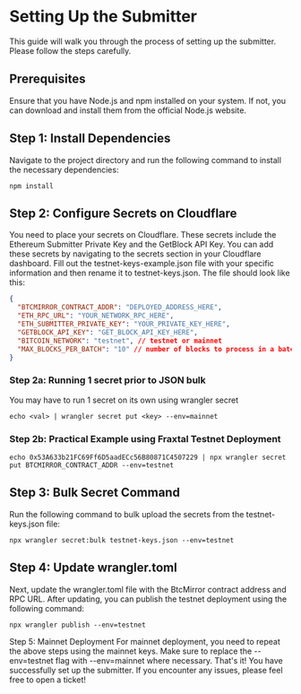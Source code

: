 
# Setting Up the Submitter
This guide will walk you through the process of setting up the submitter. Please follow the steps carefully.  
## Prerequisites
Ensure that you have Node.js and npm installed on your system. If not, you can download and install them from the official Node.js website.  
## Step 1: Install Dependencies
Navigate to the project directory and run the following command to install the necessary dependencies:

```shell
npm install
```

## Step 2: Configure Secrets on Cloudflare
You need to place your secrets on Cloudflare. These secrets include the Ethereum Submitter Private Key and the GetBlock
API Key. You can add these secrets by navigating to the secrets section in your Cloudflare dashboard.
Fill out the testnet-keys-example.json file with your specific information and 
then rename it to testnet-keys.json. The file should look like this:

```json
{
  "BTCMIRROR_CONTRACT_ADDR": "DEPLOYED_ADDRESS_HERE",
  "ETH_RPC_URL": "YOUR_NETWORK_RPC_HERE",
  "ETH_SUBMITTER_PRIVATE_KEY": "YOUR_PRIVATE_KEY_HERE",
  "GETBLOCK_API_KEY": "GET_BLOCK_API_KEY_HERE",
  "BITCOIN_NETWORK": "testnet", // testnet or mainnet
  "MAX_BLOCKS_PER_BATCH": "10" // number of blocks to process in a batch, 10 is good ish
}
```

### Step 2a: Running 1 secret prior to JSON bulk

You may have to run 1 secret on its own using wrangler secret

```shell
echo <val> | wrangler secret put <key> --env=mainnet
```
### Step 2b: Practical Example using Fraxtal Testnet Deployment

```shell
echo 0x53A633b21FC69Ff6D5aadECc56B80871C4507229 | npx wrangler secret put BTCMIRROR_CONTRACT_ADDR --env=testnet
```

## Step 3: Bulk Secret Command

Run the following command to bulk upload the secrets from the testnet-keys.json file:

```shell
npx wrangler secret:bulk testnet-keys.json --env=testnet

```

## Step 4: Update wrangler.toml
Next, update the wrangler.toml file with the BtcMirror contract address and RPC URL. After updating, you can publish the testnet deployment using the following command:

```shell
npx wrangler publish --env=testnet
```

Step 5: Mainnet Deployment
For mainnet deployment, you need to repeat the above steps using the mainnet keys. 
Make sure to replace the --env=testnet flag with --env=mainnet where necessary.  That's it! You have successfully set up the submitter. If you encounter any issues, please feel free to open a ticket!

